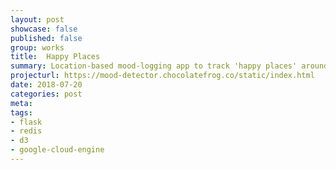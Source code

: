 ```yaml
---
layout: post
showcase: false
published: false
group: works
title:  Happy Places
summary: Location-based mood-logging app to track 'happy places' around your city. Built with Bootstrap, jQuery, Flask and Redis. Uses geospatial capabilities of Redis.
projecturl: https://mood-detector.chocolatefrog.co/static/index.html
date: 2018-07-20
categories: post
meta:
tags:
- flask
- redis
- d3
- google-cloud-engine
---
```

